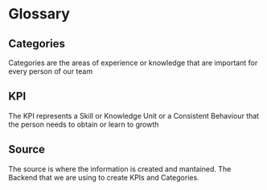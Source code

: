 # Glossary

## Categories
Categories are the areas of experience or knowledge that are important for every person of our team

## KPI
The KPI represents a Skill or Knowledge Unit or a Consistent Behaviour that the person needs to obtain or learn to growth 

## Source
The source is where the information is created and mantained. The Backend that we are using to create KPIs and Categories.



